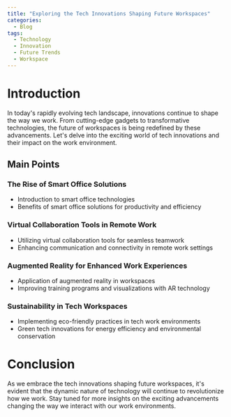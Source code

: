 ```yaml
---
title: "Exploring the Tech Innovations Shaping Future Workspaces"
categories:
  - Blog
tags:
  - Technology
  - Innovation
  - Future Trends
  - Workspace
---
```


# Introduction
In today's rapidly evolving tech landscape, innovations continue to shape the way we work. From cutting-edge gadgets to transformative technologies, the future of workspaces is being redefined by these advancements. Let's delve into the exciting world of tech innovations and their impact on the work environment.

## Main Points
### The Rise of Smart Office Solutions
- Introduction to smart office technologies
- Benefits of smart office solutions for productivity and efficiency

### Virtual Collaboration Tools in Remote Work
- Utilizing virtual collaboration tools for seamless teamwork
- Enhancing communication and connectivity in remote work settings

### Augmented Reality for Enhanced Work Experiences
- Application of augmented reality in workspaces
- Improving training programs and visualizations with AR technology

### Sustainability in Tech Workspaces
- Implementing eco-friendly practices in tech work environments
- Green tech innovations for energy efficiency and environmental conservation

# Conclusion
As we embrace the tech innovations shaping future workspaces, it's evident that the dynamic nature of technology will continue to revolutionize how we work. Stay tuned for more insights on the exciting advancements changing the way we interact with our work environments.